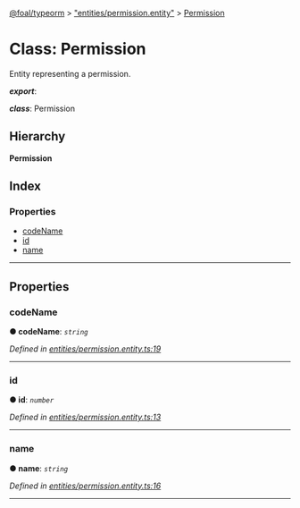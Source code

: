 [@foal/typeorm](../README.md) > ["entities/permission.entity"](../modules/_entities_permission_entity_.md) > [Permission](../classes/_entities_permission_entity_.permission.md)

# Class: Permission

Entity representing a permission.

*__export__*: 

*__class__*: Permission

## Hierarchy

**Permission**

## Index

### Properties

* [codeName](_entities_permission_entity_.permission.md#codename)
* [id](_entities_permission_entity_.permission.md#id)
* [name](_entities_permission_entity_.permission.md#name)

---

## Properties

<a id="codename"></a>

###  codeName

**● codeName**: *`string`*

*Defined in [entities/permission.entity.ts:19](https://github.com/FoalTS/foal/blob/cf326d07/packages/typeorm/src/entities/permission.entity.ts#L19)*

___
<a id="id"></a>

###  id

**● id**: *`number`*

*Defined in [entities/permission.entity.ts:13](https://github.com/FoalTS/foal/blob/cf326d07/packages/typeorm/src/entities/permission.entity.ts#L13)*

___
<a id="name"></a>

###  name

**● name**: *`string`*

*Defined in [entities/permission.entity.ts:16](https://github.com/FoalTS/foal/blob/cf326d07/packages/typeorm/src/entities/permission.entity.ts#L16)*

___

